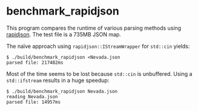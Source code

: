 benchmark_rapidjson
===================

This program compares the runtime of various parsing methods using
[rapidjson][RJ]. The test file is a 735MB JSON map.

The naïve approach using `rapidjson::IStreamWrapper` for `std::cin` yields:

```
$ ./build/benchmark_rapidjson <Nevada.json
parsed file: 217482ms
```

Most of the time seems to be lost because `std::cin` is unbuffered. Using a
`std::ifstream` results in a huge speedup:

```
$ ./build/benchmark_rapidjson Nevada.json
reading Nevada.json
parsed file: 14957ms
```


[RJ]: http://rapidjson.org/
